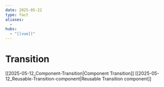 ```yaml
---
date: 2025-05-22
type: fact
aliases:
  -
hubs:
  - "[[vue]]"
---
```


# Transition

[[2025-05-12_Component-Transition|Component Transition]]
[[2025-05-12_Reusable-Transition-component|Reusable Transition component]]


